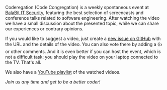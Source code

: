 Coderegation (Code Congregation) is a weekly spontaneous event at [BalaBit IT Security](https://career.balabit.com/en), featuring the best selection of screencasts and conference talks related to software engineering. After watching the video we have a small discussion about the presented topic, while we can share our experiences or contrary opinions.

If you would like to suggest a video, just create a [new issue on GitHub](https://github.com/balabit/coderegation/issues?q=is%3Aopen+sort%3Acomments-desc) with the URL and the details of the video. You can also vote there by adding a :+1: or other comments. And it is even better if you can host the event, which is not a difficult task: you should play the video on your laptop connected to the TV. That's all.

We also have a [YouTube playlist](https://www.youtube.com/playlist?list=PLUa_16Jxqfa0wo3_u8W2uNomtHr-w7fc0) of the watched videos.

*Join us any time and get to be a better coder!*
